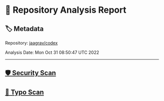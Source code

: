 # 🧪 Repository Analysis Report

## 🏷️ Metadata

Repository:
[jaagrav/codex](https://github.com/jaagrav/codex)

Analysis Date:
Mon Oct 31 08:50:47 UTC 2022

---

## [🛡️ Security Scan](./security)


## [🚫 Typo Scan](./typos)


